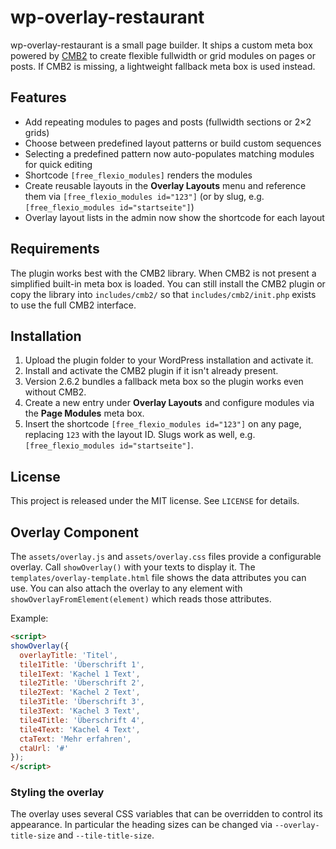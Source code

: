# wp-overlay-restaurant

wp-overlay-restaurant is a small page builder. It ships a custom meta box powered by [CMB2](https://github.com/CMB2/CMB2) to create flexible fullwidth or grid modules on pages or posts. If CMB2 is missing, a lightweight fallback meta box is used instead.

## Features

- Add repeating modules to pages and posts (fullwidth sections or 2×2 grids)
- Choose between predefined layout patterns or build custom sequences
- Selecting a predefined pattern now auto-populates matching modules for quick editing
- Shortcode `[free_flexio_modules]` renders the modules
- Create reusable layouts in the **Overlay Layouts** menu and reference them via `[free_flexio_modules id="123"]` (or by slug, e.g. `[free_flexio_modules id="startseite"]`)
- Overlay layout lists in the admin now show the shortcode for each layout

## Requirements

The plugin works best with the CMB2 library. When CMB2 is not present a simplified built-in meta box is loaded. You can still install the CMB2 plugin or copy the library into `includes/cmb2/` so that `includes/cmb2/init.php` exists to use the full CMB2 interface.

## Installation

1. Upload the plugin folder to your WordPress installation and activate it.
2. Install and activate the CMB2 plugin if it isn't already present.
3. Version 2.6.2 bundles a fallback meta box so the plugin works even without CMB2.
4. Create a new entry under **Overlay Layouts** and configure modules via the **Page Modules** meta box.
5. Insert the shortcode `[free_flexio_modules id="123"]` on any page, replacing `123` with the layout ID. Slugs work as well, e.g. `[free_flexio_modules id="startseite"]`.


## License

This project is released under the MIT license. See `LICENSE` for details.

## Overlay Component

The `assets/overlay.js` and `assets/overlay.css` files provide a configurable overlay.
Call `showOverlay()` with your texts to display it. The `templates/overlay-template.html` file shows the data attributes you can use.
You can also attach the overlay to any element with `showOverlayFromElement(element)` which reads those attributes.

Example:
```html
<script>
showOverlay({
  overlayTitle: 'Titel',
  tile1Title: 'Überschrift 1',
  tile1Text: 'Kachel 1 Text',
  tile2Title: 'Überschrift 2',
  tile2Text: 'Kachel 2 Text',
  tile3Title: 'Überschrift 3',
  tile3Text: 'Kachel 3 Text',
  tile4Title: 'Überschrift 4',
  tile4Text: 'Kachel 4 Text',
  ctaText: 'Mehr erfahren',
  ctaUrl: '#'
});
</script>
```

### Styling the overlay

The overlay uses several CSS variables that can be overridden to control its
appearance. In particular the heading sizes can be changed via
`--overlay-title-size` and `--tile-title-size`.
